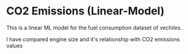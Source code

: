 # CO2 Emissions (Linear-Model)
This is a linear ML model for the fuel consumption dataset of vechiles. 

I have compared engine size and it's relationship with CO2 emissions values 
